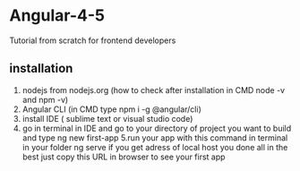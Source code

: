 # Angular-4-5
Tutorial from scratch for frontend developers
## installation
1. nodejs from nodejs.org (how to check after installation in CMD   node -v    and     npm -v) 
2. Angular CLI (in CMD type npm i -g @angular/cli)
3. install IDE ( sublime text or visual studio code)
4. go in terminal in IDE and go to your directory of project you want to build and type  ng new first-app
5.run your app with this command in terminal in your folder    ng serve
if you get adress of local host you done all in the best just copy this URL in browser to see your first app


